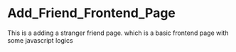 # Add_Friend_Frontend_Page
This is a adding a stranger friend page. which is a basic frontend page with some javascript logics
